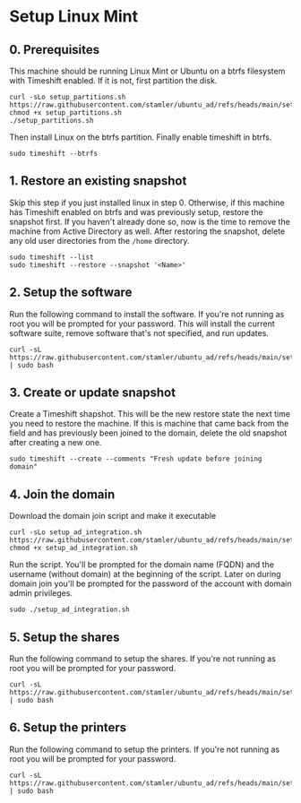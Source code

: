 # Setup Linux Mint

## 0. Prerequisites

This machine should be running Linux Mint or Ubuntu on a btrfs filesystem with Timeshift enabled. If it is not, first partition the disk.

```
curl -sLo setup_partitions.sh https://raw.githubusercontent.com/stamler/ubuntu_ad/refs/heads/main/setup_partitions.sh
chmod +x setup_partitions.sh
./setup_partitions.sh
```

Then install Linux on the btrfs partition. Finally enable timeshift in btrfs.

```
sudo timeshift --btrfs
```

## 1. Restore an existing snapshot

Skip this step if you just installed linux in step 0. Otherwise, if this machine has Timeshift enabled on btrfs and was previously setup, restore the snapshot first. If you haven't already done so, now is the time to remove the machine from Active Directory as well. After restoring the snapshot, delete any old user directories from the `/home` directory.

```
sudo timeshift --list
sudo timeshift --restore --snapshot '<Name>'
```

## 2. Setup the software

Run the following command to install the software. If you're not running as root you will be prompted for your password. This will install the current software suite, remove software that's not specified, and run updates.
```
curl -sL https://raw.githubusercontent.com/stamler/ubuntu_ad/refs/heads/main/setup_software.sh | sudo bash
```

## 3. Create or update snapshot

Create a Timeshift shapshot. This will be the new restore state the next time you need to restore the machine. If this is machine that came back from the field and has previously been joined to the domain, delete the old snapshot after creating a new one.

```
sudo timeshift --create --comments "Fresh update before joining domain"
```

## 4. Join the domain

Download the domain join script and make it executable

```
curl -sLo setup_ad_integration.sh https://raw.githubusercontent.com/stamler/ubuntu_ad/refs/heads/main/setup_ad_integration.sh
chmod +x setup_ad_integration.sh
```

Run the script. You'll be prompted for the domain name (FQDN) and the username (without domain) at the beginning of the script. Later on during domain join you'll be prompted for the password of the account with domain admin privileges.
```
sudo ./setup_ad_integration.sh
```

## 5. Setup the shares

Run the following command to setup the shares. If you're not running as root you will be prompted for your password.
```
curl -sL https://raw.githubusercontent.com/stamler/ubuntu_ad/refs/heads/main/setup_shares.sh | sudo bash
```

## 6. Setup the printers

Run the following command to setup the printers. If you're not running as root you will be prompted for your password.
```
curl -sL https://raw.githubusercontent.com/stamler/ubuntu_ad/refs/heads/main/setup_printers.sh | sudo bash
```
